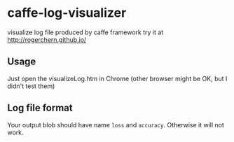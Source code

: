 # caffe-log-visualizer
visualize log file produced by caffe framework
try it at http://rogerchern.github.io/

## Usage
Just open the visualizeLog.htm in Chrome (other browser might be OK, but I didn't test them)

## Log file format
Your output blob should have name `loss` and `accuracy`. Otherwise it will not work.

